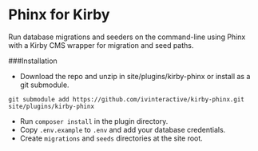 # Phinx for Kirby

Run database migrations and seeders on the command-line using Phinx with a Kirby CMS wrapper for migration and seed paths.

###Installation

- Download the repo and unzip in site/plugins/kirby-phinx or install as a git submodule.
```
git submodule add https://github.com/ivinteractive/kirby-phinx.git site/plugins/kirby-phinx
```
- Run `composer install` in the plugin directory.
- Copy `.env.example` to `.env` and add your database credentials.
- Create `migrations` and `seeds` directories at the site root.
